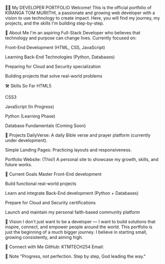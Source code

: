 🧑‍💻 My DEVELOPER PORTFOLIO
Welcome!
This is the official portfolio of KIRANGA TOM MURIITHI, a passionate and growing web developer with a vision to use technology to create impact.
Here, you will find my journey, my projects, and the skills I'm building step-by-step.

📜 About Me
I'm an aspiring Full-Stack Developer who believes that technology and purpose can change lives.
Currently focused on:

Front-End Development (HTML, CSS, JavaScript)

Learning Back-End Technologies (Python, Databases)

Preparing for Cloud and Security specialization

Building projects that solve real-world problems

🛠️ Skills So Far
HTML5

CSS3

JavaScript (In Progress)

Python (Learning Phase)

Database Fundamentals (Coming Soon)

📂 Projects
DailyVerse: A daily Bible verse and prayer platform (currently under development).

Simple Landing Pages: Practicing layouts and responsiveness.

Portfolio Website: (This!) A personal site to showcase my growth, skills, and future works.

🎯 Current Goals
Master Front-End development

Build functional real-world projects

Learn and integrate Back-End development (Python + Databases)

Prepare for Cloud and Security certifications

Launch and maintain my personal faith-based community platform

🧭 Vision
I don't just want to be a developer —
I want to build solutions that inspire, connect, and empower people around the world.
This portfolio is just the beginning of a much bigger journey.
I believe in starting small, growing consistently, and aiming high.

🤝 Connect with Me
GitHub: KTMTECH254
Email: 

📜 Note
"Progress, not perfection.
Step by step, God leading the way."
